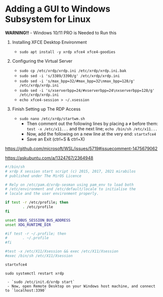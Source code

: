 # Adding a GUI to Windows Subsystem for Linux

**WARNING!!** - Windows 10/11 PRO is Needed to Run this

1. Installing XFCE Desktop Environment
     - `sudo apt install -y xrdp xfce4 xfce4-goodies`
  
2. Configuring the Virtual Server
     -  `sudo cp /etc/xrdp/xrdp.ini /etc/xrdp/xrdp.ini.bak`
     -  `sudo sed -i 's/3389/3390/g' /etc/xrdp/xrdp.ini`
     -  `sudo sed -i 's/max_bpp=32/#max_bpp=32\nmax_bpp=128/g' /etc/xrdp/xrdp.ini`
     -  `sudo sed -i 's/xserverbpp=24/#xserverbpp=24\nxserverbpp=128/g' /etc/xrdp/xrdp.ini`
     -  `echo xfce4-session > ~/.xsession`
  
3. Finish Setting up The RDP Access
     - `sudo nano /etc/xrdp/startwm.sh`
         -  Then comment out the following lines by placing a `#` before them: `test -x /etc/x11...` and the next line; `echo /bin/sh /etc/x11...`
         -  Now, add the following on a new line at the very end: `startxfce4`
         -  Save an Exit (ctrl+S & ctrl+X)

https://github.com/microsoft/WSL/issues/5719#issuecomment-1475679062

https://askubuntu.com/a/1324767/2364948
```sh
#!/bin/sh
# xrdp X session start script (c) 2015, 2017, 2021 mirabilos
# published under The MirOS Licence

# Rely on /etc/pam.d/xrdp-sesman using pam_env to load both
# /etc/environment and /etc/default/locale to initialise the
# locale and the user environment properly.

if test -r /etc/profile; then
        . /etc/profile
fi

unset DBUS_SESSION_BUS_ADDRESS
unset XDG_RUNTIME_DIR

#if test -r ~/.profile; then
#       . ~/.profile
#fi

#test -x /etc/X11/Xsession && exec /etc/X11/Xsession
#exec /bin/sh /etc/X11/Xsession

startxfce4
```
```
sudo systemctl restart xrdp
```
     - `sudo /etc/init.d/xrdp start`
     - Now, open Remote Desktop on your Windows host machine, and connect to `localhost:3390`
